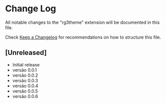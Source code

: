 # Change Log

All notable changes to the "rg3theme" extension will be documented in this file.

Check [Keep a Changelog](http://keepachangelog.com/) for recommendations on how to structure this file.

## [Unreleased]

- Initial release
- versão 0.0.1
- versão 0.0.2
- versão 0.0.3
- versão 0.0.4
- versão 0.0.5
- versão 0.0.6
